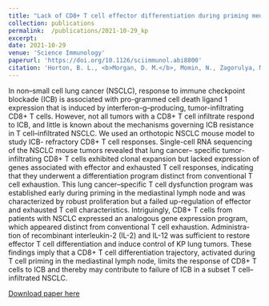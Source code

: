 ```yaml
---
title: "Lack of CD8+ T cell effector differentiation during priming mediates checkpoint blockade resistance in non–small cell lung cancer"
collection: publications
permalink:	/publications/2021-10-29_kp
excerpt: 
date: 2021-10-29
venue: 'Science Immunology'
paperurl: 'https://doi.org/10.1126/sciimmunol.abi8800'
citation: 'Horton, B. L., <b>Morgan, D. M.</b>, Momin, N., Zagorulya, M., Torres-Meija, E., Bhandakar, V., Wittrup, K. D., Love, J. C., Spranger, S. (2021). &quot;Lack of CD8+ T cell effector differentiation during priming mediates checkpoint blockade resistance in non–small cell lung cancer.&quot; <i>Science Immunology </i>. <b> 6 </b> abi8800 (2021).'
---
```

In non–small cell lung cancer (NSCLC), response to immune checkpoint blockade (ICB) is associated with pro-grammed cell death ligand 1 expression that is induced by interferon-g–producing, tumor-infiltrating CD8+ T cells. However, not all tumors with a CD8+ T cell infiltrate respond to ICB, and little is known about the mechanisms governing ICB resistance in T cell–infiltrated NSCLC. We used an orthotopic NSCLC mouse model to study ICB- refractory CD8+ T cell responses. Single-cell RNA sequencing of the NSCLC mouse tumors revealed that lung cancer– specific tumor-infiltrating CD8+ T cells exhibited clonal expansion but lacked expression of genes associated with effector and exhausted T cell responses, indicating that they underwent a differentiation program distinct from conventional T cell exhaustion. This lung cancer–specific T cell dysfunction program was established early during priming in the mediastinal lymph node and was characterized by robust proliferation but a failed up-regulation of effector and exhausted T cell characteristics. Intriguingly, CD8+ T cells from patients with NSCLC expressed an analogous gene expression program, which appeared distinct from conventional T cell exhaustion. Administra-tion of recombinant interleukin-2 (IL-2) and IL-12 was sufficient to restore effector T cell differentiation and induce control of KP lung tumors. These findings imply that a CD8+ T cell differentiation trajectory, activated during T cell priming in the mediastinal lymph node, limits the response of CD8+ T cells to ICB and thereby may contribute to failure of ICB in a subset T cell–infiltrated NSCLC.

[Download paper here](http://duncanmorgan.github.io/files/sciimmunol.abi8800.pdf)
